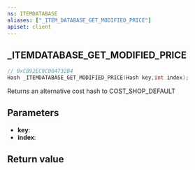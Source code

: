 ```yaml
---
ns: ITEMDATABASE
aliases: ["_ITEM_DATABASE_GET_MODIFIED_PRICE"]
apiset: client
---
```

## _ITEMDATABASE_GET_MODIFIED_PRICE

```c
// 0xCB92EC9C004732B4
Hash _ITEMDATABASE_GET_MODIFIED_PRICE(Hash key,int index);
```

Returns an alternative cost hash to COST_SHOP_DEFAULT

## Parameters
* **key**:
* **index**:

## Return value

